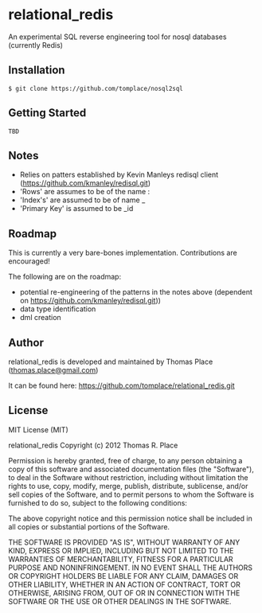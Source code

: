 # relational_redis

An experimental SQL reverse engineering tool for nosql databases (currently Redis)

## Installation

    $ git clone https://github.com/tomplace/nosql2sql

## Getting Started

	TBD    

## Notes
* Relies on patters established by Kevin Manleys redisql client (https://github.com/kmanley/redisql.git)
* 'Rows' are assumes to be of the name <entity>:<id>
* 'Index's' are assumed to be of name <entity>_<column>
* 'Primary Key' is assumed to be <enity>_id

## Roadmap

This is currently a very bare-bones implementation. Contributions are encouraged!

The following are on the roadmap:

* potential re-engineering of the patterns in the notes above (dependent on https://github.com/kmanley/redisql.git))
* data type identification 
* dml creation 

Author
------
relational_redis is developed and maintained by Thomas Place (thomas.place@gmail.com)

It can be found here: https://github.com/tomplace/relational_redis.git

License
------
MIT License (MIT)

relational_redis Copyright (c) 2012 Thomas R. Place

Permission is hereby granted, free of charge, to any person obtaining a copy of this software and associated documentation files (the "Software"), to deal in the Software without restriction, including without limitation the rights to use, copy, modify, merge, publish, distribute, sublicense, and/or sell copies of the Software, and to permit persons to whom the Software is furnished to do so, subject to the following conditions:

The above copyright notice and this permission notice shall be included in all copies or substantial portions of the Software.

THE SOFTWARE IS PROVIDED "AS IS", WITHOUT WARRANTY OF ANY KIND, EXPRESS OR IMPLIED, INCLUDING BUT NOT LIMITED TO THE WARRANTIES OF MERCHANTABILITY, FITNESS FOR A PARTICULAR PURPOSE AND NONINFRINGEMENT. IN NO EVENT SHALL THE AUTHORS OR COPYRIGHT HOLDERS BE LIABLE FOR ANY CLAIM, DAMAGES OR OTHER LIABILITY, WHETHER IN AN ACTION OF CONTRACT, TORT OR OTHERWISE, ARISING FROM, OUT OF OR IN CONNECTION WITH THE SOFTWARE OR THE USE OR OTHER DEALINGS IN THE SOFTWARE.





